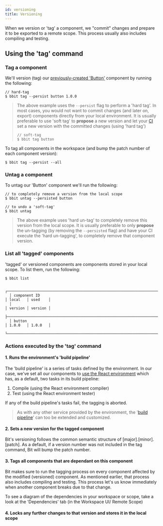```yaml
---
id: versioning
title: Versioning
---
```


When we version or 'tag' a component, we "commit" changes and prepare it to be exported to a remote scope. This process usually also includes compiling and testing.
## Using the 'tag' command

### Tag a component

We'll version (tag) our [previously-created 'Button'](/docs/getting-started/add-components) component by running the following:

```shell
// hard-tag
$ bbit tag --persist button 1.0.0
```
> The above example uses the `--persist` flag to perform a 'hard tag'. In most cases, you would not want to commit changes (and later on, export) components directly from your local environment. It is usually preferable to use 'soft tag' to __propose__ a new version and let your [CI](/docs/getting-started/ci-cd) set a new version with the committed changes (using 'hard tag')
>```shell
>// soft-tag
>$ bbit tag button
>```

To tag all components in the workspace (and bump the patch number of each component version):

```shell
$ bbit tag --persist --all
```
### Untag a component
To untag our 'Button' component we'll run the following:

```shell
// to completely remove a version from the local scope
$ bbit untag --persisted button

// to undo a 'soft-tag'
$ bbit untag
```
> The above example uses 'hard un-tag' to completely remove this version from the local scope. It is usually preferable to only __propose__ the un-tagging (by removing the `--persisted` flag) and have your CI execute the 'hard un-tagging', to completely remove that component version.

### List all 'tagged' components
'tagged' or versioned components are components stored in your local scope. To list them, run the following:

```shell
$ bbit list
```

```shell
  ┌──────────────────────────────────────────────────────────────────────┬─────────┬─────────┐
  │ component ID                                                         │ local   │ used    │
  │                                                                      │ version │ version │
  ├──────────────────────────────────────────────────────────────────────┼─────────┼─────────┤
  │ button                                                               │ 1.0.0   │ 1.0.0   │
  └──────────────────────────────────────────────────────────────────────┴─────────┴─────────┘
```

### Actions executed by the 'tag' command

#### 1. Runs the environment's 'build pipeline' 
The 'build pipeline' is a series of tasks defined by the environment. In our case, we've set all our components to [use the React environment](getting-started/choose-dev-env) which has, as a default, two tasks in its build pipeline:
1. Compile (using the React environment compiler)
2. Test (using the React environment tester)

If any of the build pipeline's tasks fail, the tagging is aborted.

> As with any other service provided by the environment, the '[build pipeline](/docs/react/extending-react#overridebuildpipe)' can too be extended and customized.

#### 2. Sets a new version for the tagged component

Bit's versioning follows the common semantic structure of [major].[minor].[patch]. As a default, if a version number was not included in the tag command, Bit will bump the patch number.

#### 3. Tags all components that are dependant on this component
Bit makes sure to run the tagging process on every component affected by the modified (versioned) component. As mentioned earlier, that process also includes compiling and testing. This process let's us know immediately when another component breaks due to that change.

To see a diagram of the dependencies in your workspace or scope, take a look at the 'Dependencies' tab (in the Workspace UI/ Remote Scope)
#### 4. Locks any further changes to that version and stores it in the local scope
